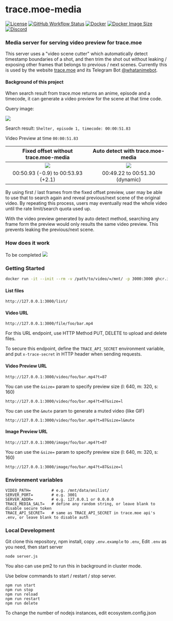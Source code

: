 # trace.moe-media

[![License](https://img.shields.io/github/license/soruly/trace.moe-media.svg?style=flat-square)](https://github.com/soruly/trace.moe-media/blob/master/LICENSE)
[![GitHub Workflow Status](https://img.shields.io/github/workflow/status/soruly/trace.moe-media/Docker%20Image%20CI?style=flat-square)](https://github.com/soruly/trace.moe-media/actions)
[![Docker](https://img.shields.io/docker/pulls/soruly/trace.moe-media?style=flat-square)](https://hub.docker.com/r/soruly/trace.moe-media)
[![Docker Image Size](https://img.shields.io/docker/image-size/soruly/trace.moe-media/latest?style=flat-square)](https://hub.docker.com/r/soruly/trace.moe-media)
[![Discord](https://img.shields.io/discord/437578425767559188.svg?style=flat-square)](https://discord.gg/K9jn6Kj)

### Media server for serving video preview for trace.moe

This server uses a "video scene cutter" which automatically detect timestamp boundaries of a shot, and then trim the shot out without leaking / exposing other frames that belongs to previous / next scenes. Currently this is used by the website [trace.moe](https://trace.moe) and its Telegram Bot [@whatanimebot](http://t.me/whatanimebot).

#### Background of this project

When search result from trace.moe returns an anime, episode and a timecode, it can generate a video preview for the scene at that time code.

Query image:

![](https://images.plurk.com/3F4Mg666qw78rImF7DR2SG.jpg)

Search result: `Shelter, episode 1, timecode: 00:00:51.83`

Video Preview at time `00:00:51.83`

|           Fixed offset without trace.moe-media           |             Auto detect with trace.moe-media             |
| :------------------------------------------------------: | :------------------------------------------------------: |
| ![](https://images.plurk.com/7lURadxyYVrvPl52M7mm3G.gif) | ![](https://images.plurk.com/2mcJxwtMJFSVhLQ8XDUYI3.gif) |
|            00:50.93 (-0.9) to 00:53.93 (+2.1)            |              00:49.22 to 00:51.30 (dynamic)              |

By using first / last frames from the fixed offset preview, user may be able to use that to search again and reveal previous/next scene of the original video. By repeating this process, users may eventually read the whole video until the rate limit/search quota used up.

With the video preview generated by auto detect method, searching any frame form the preview would only results the same video preview. This prevents leaking the previous/next scene.

### How does it work

To be completed
![](https://images.plurk.com/2NDcHsv4PFLWX5q64zHts7.jpg)

### Getting Started

```bash
docker run -it --init --rm -v /path/to/video/=/mnt/ -p 3000:3000 ghcr.io/soruly/trace.moe-media:latest
```

#### List files

```
http://127.0.0.1:3000/list/
```

#### Video URL

```
http://127.0.0.1:3000/file/foo/bar.mp4
```

For this URL endpoint, use HTTP Method PUT, DELETE to upload and delete files.

To secure this endpoint, define the `TRACE_API_SECRET` environment variable, and put `x-trace-secret` in HTTP header when sending requests.

#### Video Preview URL

```
http://127.0.0.1:3000/video/foo/bar.mp4?t=87
```

You can use the `&size=` param to specify preview size (l: 640, m: 320, s: 160)

```
http://127.0.0.1:3000/video/foo/bar.mp4?t=87&size=l
```

You can use the `&mute` param to generate a muted video (like GIF)

```
http://127.0.0.1:3000/video/foo/bar.mp4?t=87&size=l&mute
```

#### Image Preview URL

```
http://127.0.0.1:3000/image/foo/bar.mp4?t=87
```

You can use the `&size=` param to specify preview size (l: 640, m: 320, s: 160)

```
http://127.0.0.1:3000/image/foo/bar.mp4?t=87&size=l
```

### Environment variables

```
VIDEO_PATH=         # e.g. /mnt/data/anilist/
SERVER_PORT=        # e.g. 3001
SERVER_ADDR=        # e.g. 127.0.0.1 or 0.0.0.0
TRACE_MEDIA_SALT=   # define any random string, or leave blank to disable secure token
TRACE_API_SECRET=   # same as TRACE_API_SECRET in trace.moe api's .env, or leave blank to disable auth
```

### Local Development

Git clone this repository, npm install, copy `.env.example` to `.env`, Edit `.env` as you need, then start server

```
node server.js
```

You also can use pm2 to run this in background in cluster mode.

Use below commands to start / restart / stop server.

```
npm run start
npm run stop
npm run reload
npm run restart
npm run delete
```

To change the number of nodejs instances, edit ecosystem.config.json
